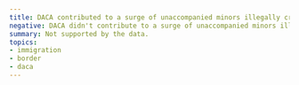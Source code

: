 ```yaml
---
title: DACA contributed to a surge of unaccompanied minors illegally crossing US/Mexico border
negative: DACA didn't contribute to a surge of unaccompanied minors illegally crossing US/Mexico border
summary: Not supported by the data.
topics:
- immigration
- border
- daca
---
```

